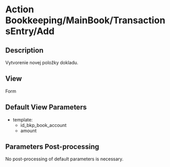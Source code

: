 # Action Bookkeeping/MainBook/TransactionsEntry/Add

## Description

Vytvorenie novej položky dokladu.

## View

Form

## Default View Parameters

* template:
  * id_bkp_book_account
  * amount

## Parameters Post-processing

No post-processing of default parameters is necessary.